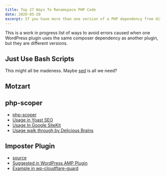 ```yaml
---
title: Top 27 Ways To Renamspace PHP Code
date: 2020-05-20
excerpt: If you have more than one version of a PHP dependency from different WordPress plugins this can be a problem.
---
```


This is a work in progress list of ways to avoid errors caused when one WordPress plugin uses the same composer dependency as another plugin, but they are different versions.

## Just Use Bash Scripts
This might all be madeness. Maybe [sed](https://www.geeksforgeeks.org/sed-command-in-linux-unix-with-examples/) is all we need?

## Motzart

## php-scoper
* [php-scoper](https://github.com/humbug/php-scoper)
* [Usage in Yoast SEO](https://github.com/Yoast/wordpress-seo/blob/trunk/composer.json#L114-L135)
* [Usage In Google SiteKit](https://github.com/google/site-kit-wp/issues/612)
* [Usage walk through by Delicious Brains](https://deliciousbrains.com/php-scoper-namespace-composer-depencies/)

## Imposter Plugin
* [source](https://github.com/TypistTech/imposter-plugin)
* [Suggested in WordPress AMP Plugin](https://github.com/ampproject/amp-wp/issues/1867#issuecomment-499672594)
* [Example in wp-cloudflare-guard](https://github.com/TypistTech/wp-cloudflare-guard/blob/master/composer.json#L90-L107)
